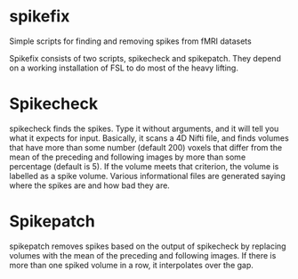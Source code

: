 # spikefix
Simple scripts for finding and removing spikes from fMRI datasets

Spikefix consists of two scripts, spikecheck and spikepatch.  They depend on a working installation of FSL to do most of the heavy lifting.

Spikecheck
==========
spikecheck finds the spikes.  Type it without arguments, and it will tell you what it expects for input.  Basically, it scans a 4D Nifti file, and finds volumes that have more than some number (default 200) voxels that differ from the mean of the preceding and following images by more than some percentage (default is 5).  If the volume meets that criterion, the volume is labelled as a spike volume.  Various informational files are generated saying where the spikes are and how bad they are.

Spikepatch
=========
spikepatch removes spikes based on the output of spikecheck by replacing volumes with the mean of the preceding and following images.  If there is more than one spiked volume in a row, it interpolates over the gap.

